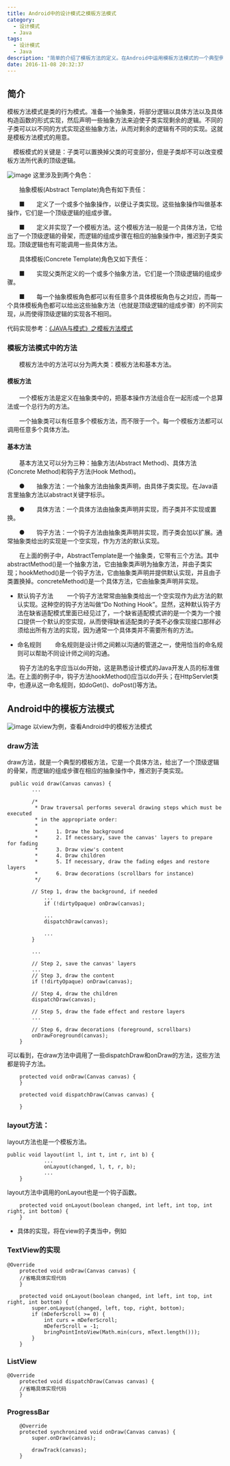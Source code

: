 ```yaml
---
title: Android中的设计模式之模板方法模式
category:
  - 设计模式
  - Java
tags:
  - 设计模式
  - Java
description: "简单的介绍了模板方法的定义。在Android中运用模板方法模式的一个典型例子就是view和它的子类们，onDraw,onLayout等方法都是父类中定义钩子函数，然后在子类中进行实现。"
date: 2016-11-08 20:32:37
---
```

## 简介
模板方法模式是类的行为模式。准备一个抽象类，将部分逻辑以具体方法以及具体构造函数的形式实现，然后声明一些抽象方法来迫使子类实现剩余的逻辑。不同的子类可以以不同的方式实现这些抽象方法，从而对剩余的逻辑有不同的实现。这就是模板方法模式的用意。

　模板模式的关键是：子类可以置换掉父类的可变部分，但是子类却不可以改变模板方法所代表的顶级逻辑。

![image](/assets/img/template_method_pattern/template_method.png)
这里涉及到两个角色：

　　抽象模板(Abstract Template)角色有如下责任：

　　■　　定义了一个或多个抽象操作，以便让子类实现。这些抽象操作叫做基本操作，它们是一个顶级逻辑的组成步骤。

　　■　　定义并实现了一个模板方法。这个模板方法一般是一个具体方法，它给出了一个顶级逻辑的骨架，而逻辑的组成步骤在相应的抽象操作中，推迟到子类实现。顶级逻辑也有可能调用一些具体方法。

　　具体模板(Concrete Template)角色又如下责任：

　　■　　实现父类所定义的一个或多个抽象方法，它们是一个顶级逻辑的组成步骤。

　　■　　每一个抽象模板角色都可以有任意多个具体模板角色与之对应，而每一个具体模板角色都可以给出这些抽象方法（也就是顶级逻辑的组成步骤）的不同实现，从而使得顶级逻辑的实现各不相同。

代码实现参考：[《JAVA与模式》之模板方法模式](http://www.cnblogs.com/java-my-life/archive/2012/05/14/2495235.html)

### 模板方法模式中的方法
　　模板方法中的方法可以分为两大类：模板方法和基本方法。

#### 模板方法
　　一个模板方法是定义在抽象类中的，把基本操作方法组合在一起形成一个总算法或一个总行为的方法。

　　一个抽象类可以有任意多个模板方法，而不限于一个。每一个模板方法都可以调用任意多个具体方法。

#### 基本方法
　　基本方法又可以分为三种：抽象方法(Abstract Method)、具体方法(Concrete Method)和钩子方法(Hook Method)。

　　●　　抽象方法：一个抽象方法由抽象类声明，由具体子类实现。在Java语言里抽象方法以abstract关键字标示。

　　●　　具体方法：一个具体方法由抽象类声明并实现，而子类并不实现或置换。

　　●　　钩子方法：一个钩子方法由抽象类声明并实现，而子类会加以扩展。通常抽象类给出的实现是一个空实现，作为方法的默认实现。

　　在上面的例子中，AbstractTemplate是一个抽象类，它带有三个方法。其中abstractMethod()是一个抽象方法，它由抽象类声明为抽象方法，并由子类实现；hookMethod()是一个钩子方法，它由抽象类声明并提供默认实现，并且由子类置换掉。concreteMethod()是一个具体方法，它由抽象类声明并实现。

* 默认钩子方法
　　一个钩子方法常常由抽象类给出一个空实现作为此方法的默认实现。这种空的钩子方法叫做“Do Nothing Hook”。显然，这种默认钩子方法在缺省适配模式里面已经见过了，一个缺省适配模式讲的是一个类为一个接口提供一个默认的空实现，从而使得缺省适配类的子类不必像实现接口那样必须给出所有方法的实现，因为通常一个具体类并不需要所有的方法。

* 命名规则
　　命名规则是设计师之间赖以沟通的管道之一，使用恰当的命名规则可以帮助不同设计师之间的沟通。

　　钩子方法的名字应当以do开始，这是熟悉设计模式的Java开发人员的标准做法。在上面的例子中，钩子方法hookMethod()应当以do开头；在HttpServlet类中，也遵从这一命名规则，如doGet()、doPost()等方法。

## Android中的模板方法模式
![image](/assets/img/template_method_pattern/view.jpg)
以view为例，查看Android中的模板方法模式
### draw方法
draw方法，就是一个典型的模板方法，它是一个具体方法，给出了一个顶级逻辑的骨架，而逻辑的组成步骤在相应的抽象操作中，推迟到子类实现。
```
 public void draw(Canvas canvas) {
        ...

        /*
         * Draw traversal performs several drawing steps which must be executed
         * in the appropriate order:
         *
         *      1. Draw the background
         *      2. If necessary, save the canvas' layers to prepare for fading
         *      3. Draw view's content
         *      4. Draw children
         *      5. If necessary, draw the fading edges and restore layers
         *      6. Draw decorations (scrollbars for instance)
         */

        // Step 1, draw the background, if needed
            ...
            if (!dirtyOpaque) onDraw(canvas);

            ...
            dispatchDraw(canvas);

            ...
        }

        ...
        
        // Step 2, save the canvas' layers
        ...
        // Step 3, draw the content
        if (!dirtyOpaque) onDraw(canvas);

        // Step 4, draw the children
        dispatchDraw(canvas);

        // Step 5, draw the fade effect and restore layers
        ...

        // Step 6, draw decorations (foreground, scrollbars)
        onDrawForeground(canvas);
    }
```
可以看到，在draw方法中调用了一些dispatchDraw和onDraw的方法，这些方法都是钩子方法。
```
    protected void onDraw(Canvas canvas) {
    }
    
    protected void dispatchDraw(Canvas canvas) {

    }
```

### layout方法：
layout方法也是一个模板方法。
```
public void layout(int l, int t, int r, int b) {
            ...
            onLayout(changed, l, t, r, b);
            ...
    }
```
layout方法中调用的onLayout也是一个钩子函数。
```
    protected void onLayout(boolean changed, int left, int top, int right, int bottom) {
    }
```

* 具体的实现，将在view的子类当中，例如
### TextView的实现

```
@Override
    protected void onDraw(Canvas canvas) {
	//省略具体实现代码
    }
    
    protected void onLayout(boolean changed, int left, int top, int right, int bottom) {
        super.onLayout(changed, left, top, right, bottom);
        if (mDeferScroll >= 0) {
            int curs = mDeferScroll;
            mDeferScroll = -1;
            bringPointIntoView(Math.min(curs, mText.length()));
        }
    }
```

### ListView
```
@Override
    protected void dispatchDraw(Canvas canvas) {
    //省略具体实现代码
    }
```

### ProgressBar
```
    @Override
    protected synchronized void onDraw(Canvas canvas) {
        super.onDraw(canvas);

        drawTrack(canvas);
    }
```


